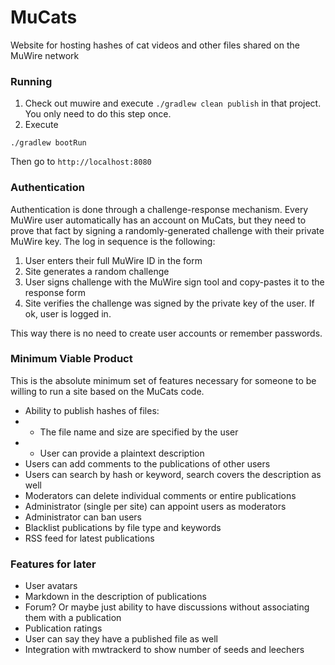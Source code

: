 # MuCats

Website for hosting hashes of cat videos and other files shared on the MuWire network

### Running

1. Check out muwire and execute `./gradlew clean publish` in that project.  You only need to do this step once.
2. Execute
```
./gradlew bootRun
```
Then go to `http://localhost:8080`


### Authentication

Authentication is done through a challenge-response mechanism.  Every MuWire user automatically has an account on MuCats, but they need to prove that fact by signing a randomly-generated challenge with their private MuWire key.  The log in sequence is the following:

1. User enters their full MuWire ID in the form
2. Site generates a random challenge
3. User signs challenge with the MuWire sign tool and copy-pastes it to the response form
4. Site verifies the challenge was signed by the private key of the user.  If ok, user is logged in.

This way there is no need to create user accounts or remember passwords.

### Minimum Viable Product

This is the absolute minimum set of features necessary for someone to be willing to run a site based on the MuCats code.

* Ability to publish hashes of files:
* * The file name and size are specified by the user
* * User can provide a plaintext description
* Users can add comments to the publications of other users
* Users can search by hash or keyword, search covers the description as well
* Moderators can delete individual comments or entire publications
* Administrator (single per site) can appoint users as moderators
* Administrator can ban users
* Blacklist publications by file type and keywords
* RSS feed for latest publications

### Features for later
* User avatars
* Markdown in the description of publications
* Forum?  Or maybe just ability to have discussions without associating them with a publication
* Publication ratings
* User can say they have a published file as well
* Integration with mwtrackerd to show number of seeds and leechers
